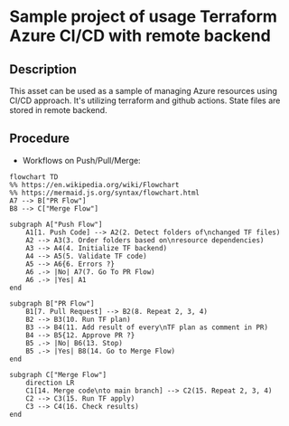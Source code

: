 # Sample project of usage Terraform Azure CI/CD with remote backend 

## Description

This asset can be used as a sample of managing Azure resources using CI/CD approach. It's utilizing terraform and github actions. State files are stored in remote backend.

## Procedure

- Workflows on Push/Pull/Merge:
```mermaid
flowchart TD
%% https://en.wikipedia.org/wiki/Flowchart
%% https://mermaid.js.org/syntax/flowchart.html
A7 --> B["PR Flow"]
B8 --> C["Merge Flow"]

subgraph A["Push Flow"]
    A1[1. Push Code] --> A2(2. Detect folders of\nchanged TF files)
    A2 --> A3(3. Order folders based on\nresource dependencies)
    A3 --> A4(4. Initialize TF backend)
    A4 --> A5(5. Validate TF code)
    A5 --> A6{6. Errors ?}
    A6 .-> |No| A7(7. Go To PR Flow)
    A6 .-> |Yes| A1
end

subgraph B["PR Flow"]
    B1[7. Pull Request] --> B2(8. Repeat 2, 3, 4)
    B2 --> B3(10. Run TF plan)
    B3 --> B4(11. Add result of every\nTF plan as comment in PR)
    B4 --> B5{12. Approve PR ?}
    B5 .-> |No| B6(13. Stop)
    B5 .-> |Yes| B8(14. Go to Merge Flow)
end

subgraph C["Merge Flow"]
    direction LR
    C1[14. Merge code\nto main branch] --> C2(15. Repeat 2, 3, 4)
    C2 --> C3(15. Run TF apply)
    C3 --> C4(16. Check results) 
end
```